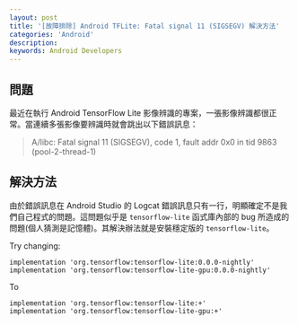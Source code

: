 ```yaml
---
layout: post
title: '[故障排除] Android TFLite: Fatal signal 11 (SIGSEGV) 解決方法'
categories: 'Android'
description: 
keywords: Android Developers
---
```


## 問題
最近在執行 Android TensorFlow Lite 影像辨識的專案，一張影像辨識都很正常。當連續多張影像要辨識時就會跳出以下錯誤訊息：


> A/libc: Fatal signal 11 (SIGSEGV), code 1, fault addr 0x0 in tid 9863 (pool-2-thread-1)

## 解決方法
由於錯誤訊息在 Android Studio 的 Logcat 錯誤訊息只有一行，明顯確定不是我們自己程式的問題。這問題似乎是 `tensorflow-lite` 函式庫內部的 bug 所造成的問題(個人猜測是記憶體)。其解決辦法就是安裝穩定版的 `tensorflow-lite`。

Try changing:
```
implementation 'org.tensorflow:tensorflow-lite:0.0.0-nightly'
implementation 'org.tensorflow:tensorflow-lite-gpu:0.0.0-nightly'
```

To
```
implementation 'org.tensorflow:tensorflow-lite:+'
implementation 'org.tensorflow:tensorflow-lite-gpu:+'
```